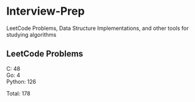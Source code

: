 # Interview-Prep
LeetCode Problems, Data Structure Implementations, and other tools for studying algorithms

## LeetCode Problems
C:      48<br/>
Go:     4<br/>
Python: 126<br/>

Total:  178
